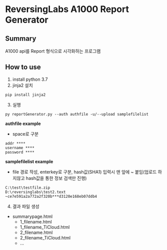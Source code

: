 # ReversingLabs A1000 Report Generator

## Summary
A1000 api를 Report 형식으로 시각화하는 프로그램

## How to use
1. install python 3.7
2. jinja2 설치
```
pip install jinja2
```
3. 실행
```
py reportGenerator.py --auth authfile -u/--upload samplefilelist
```
**authfile example**
  - space로 구분
```
addr ****
username ****
password ****
```

  **samplefilelist example**
  - file 경로 작성, enterkey로 구분, hash값(SHA1) 입력시 맨 앞에 ~ 붙임(업로드 하지않고 hash값을 통한 정보 검색만 진행)
```
C:\test\testfile.zip
D:\reversinglabs\test2.text
~ce7e591a2a772a2f320b***d3120e168eb07ddb4
```

4. 결과 파일 생성

 - summarypage.html
    - 1_filename.html
    - 1_filename_TiCloud.html
    - 2_filename.html
    - 2_filename_TiCloud.html
    - ...
